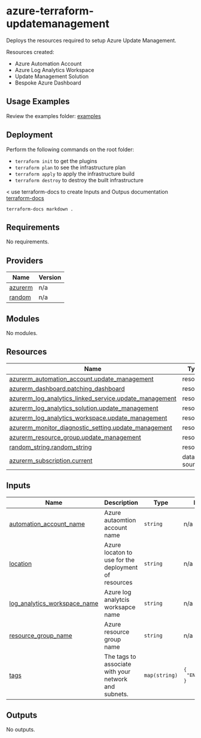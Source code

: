 # azure-terraform-updatemanagement

Deploys the resources required to setup Azure Update Management.

Resources created:

- Azure Automation Account
- Azure Log Analytics Workspace
- Update Management Solution 
- Bespoke Azure Dashboard


## Usage Examples
Review the examples folder: [examples](./examples)


## Deployment
Perform the following commands on the root folder:

- `terraform init` to get the plugins
- `terraform plan` to see the infrastructure plan
- `terraform apply` to apply the infrastructure build
- `terraform destroy` to destroy the built infrastructure


< use terraform-docs to create Inputs and Outpus documentation  [terraform-docs](https://github.com/terraform-docs/terraform-docs)

`terraform-docs markdown .`

## Requirements

No requirements.

## Providers

| Name | Version |
|------|---------|
| <a name="provider_azurerm"></a> [azurerm](#provider\_azurerm) | n/a |
| <a name="provider_random"></a> [random](#provider\_random) | n/a |

## Modules

No modules.

## Resources

| Name | Type |
|------|------|
| [azurerm_automation_account.update_management](https://registry.terraform.io/providers/hashicorp/azurerm/latest/docs/resources/automation_account) | resource |
| [azurerm_dashboard.patching_dashboard](https://registry.terraform.io/providers/hashicorp/azurerm/latest/docs/resources/dashboard) | resource |
| [azurerm_log_analytics_linked_service.update_management](https://registry.terraform.io/providers/hashicorp/azurerm/latest/docs/resources/log_analytics_linked_service) | resource |
| [azurerm_log_analytics_solution.update_management](https://registry.terraform.io/providers/hashicorp/azurerm/latest/docs/resources/log_analytics_solution) | resource |
| [azurerm_log_analytics_workspace.update_management](https://registry.terraform.io/providers/hashicorp/azurerm/latest/docs/resources/log_analytics_workspace) | resource |
| [azurerm_monitor_diagnostic_setting.update_management](https://registry.terraform.io/providers/hashicorp/azurerm/latest/docs/resources/monitor_diagnostic_setting) | resource |
| [azurerm_resource_group.update_management](https://registry.terraform.io/providers/hashicorp/azurerm/latest/docs/resources/resource_group) | resource |
| [random_string.random_string](https://registry.terraform.io/providers/hashicorp/random/latest/docs/resources/string) | resource |
| [azurerm_subscription.current](https://registry.terraform.io/providers/hashicorp/azurerm/latest/docs/data-sources/subscription) | data source |

## Inputs

| Name | Description | Type | Default | Required |
|------|-------------|------|---------|:--------:|
| <a name="input_automation_account_name"></a> [automation\_account\_name](#input\_automation\_account\_name) | Azure autaomtion account name | `string` | n/a | yes |
| <a name="input_location"></a> [location](#input\_location) | Azure locaton to use for the deployment of resources | `string` | n/a | yes |
| <a name="input_log_analytics_workspace_name"></a> [log\_analytics\_workspace\_name](#input\_log\_analytics\_workspace\_name) | Azure log analytcis worksapce name | `string` | n/a | yes |
| <a name="input_resource_group_name"></a> [resource\_group\_name](#input\_resource\_group\_name) | Azure resource group name | `string` | n/a | yes |
| <a name="input_tags"></a> [tags](#input\_tags) | The tags to associate with your network and subnets. | `map(string)` | <pre>{<br>  "ENV": "test"<br>}</pre> | no |

## Outputs

No outputs.
